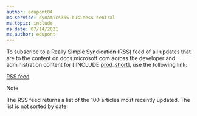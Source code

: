```yaml
---
author: edupont04
ms.service: dynamics365-business-central
ms.topic: include
ms.date: 07/14/2021
ms.author: edupont
---
```

To subscribe to a Really Simple Syndication (RSS) feed of all updates that are to the content on docs.microsoft.com across the developer and administration content for [!INCLUDE [prod_short](prod_short.md)], use the following link:

[RSS feed](/api/search/rss?$filter=scopes%2fany(t%3A%20t%20eq%20%27dynamics365-bc-devitpro%27)&locale=en-us)

> [!NOTE]
> The RSS feed returns a list of the 100 articles most recently updated. The list is not sorted by date.  